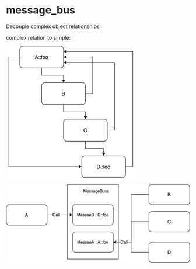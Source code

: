 # message_bus
Decouple complex object relationships

complex relation to simple:

![complex](complex.png)

![simple](simple.png)
